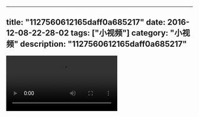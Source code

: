 
---
title: "1127560612165daff0a685217"
date: 2016-12-08-22-28-02
tags: ["小视频"]
category: "小视频"
description: "1127560612165daff0a685217"
---
<video src="http://ohtsqip0g.bkt.clouddn.com/1127560612165daff0a685217.mp4" controls="controls"></video>
